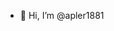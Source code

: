 - 👋 Hi, I’m @apler1881

<!---
apler1881/apler1881 is a ✨ special ✨ repository because its `README.md` (this file) appears on your GitHub profile.
You can click the Preview link to take a look at your changes.
--->
